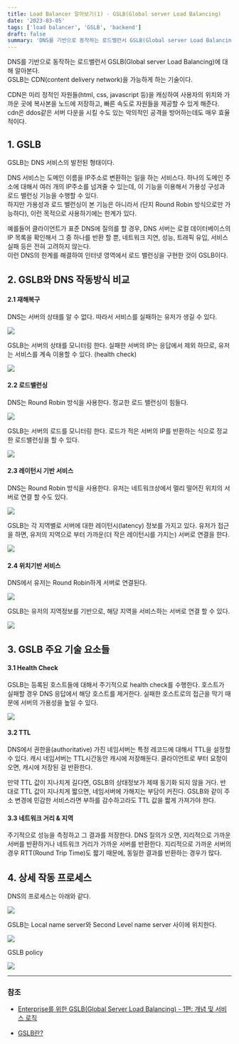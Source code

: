 ```yaml
---
title: Load Balancer 알아보기(1) - GSLB(Global server Load Balancing)
date: '2023-03-05'
tags: ['load balancer', 'GSLB', 'backend']
draft: false
summary: 'DNS를 기반으로 동작하는 로드밸런서 GSLB(Global server Load Balancing)에 대해 알아본다.'
---
```


DNS를 기반으로 동작하는 로드밸런서 GSLB(Global server Load Balancing)에 대해 알아본다. <br />
GSLB는 CDN(content delivery network)을 가능하게 하는 기술이다.

CDN은 미리 정적인 자원들(html, css, javascript 등)을 캐싱하여 사용자의 위치와 가까운 곳에 복사본을 노드에 저장하고, 빠른 속도로 자원들을 제공할 수 있게 해준다. <br />
cdn은 ddos같은 서버 다운을 시킬 수도 있는 악의적인 공격을 방어하는데도 매우 효율적이다.

## 1. GSLB

GSLB는 DNS 서비스의 발전된 형태이다.

DNS 서비스는 도메인 이름을 IP주소로 변환하는 일을 하는 서비스다. 하나의 도메인 주소에 대해서 여러 개의 IP주소를 넘겨줄 수 있는데, 이 기능을 이용해서 가용성 구성과 로드 밸런싱 기능을 수행할 수 있다. <br />
하지만 가용성과 로드 밸런싱이 본 기능은 아니라서 (단지 Round Robin 방식으로만 가능하다), 이런 목적으로 사용하기에는 한계가 있다.

예를들어 클라이언트가 표준 DNS에 질의를 할 경우, DNS 서버는 로컬 데이터베이스의 IP 목록을 확인해서 그 중 하나를 반환 할 뿐, 네트워크 지연, 성능, 트래픽 유입, 서비스 실패 등은 전혀 고려하지 않는다. <br />
이런 DNS의 한계를 해결하여 인터넷 영역에서 로드 밸런싱을 구현한 것이 GSLB이다. 

## 2. GSLB와 DNS 작동방식 비교

#### 2.1 재해복구

DNS는 서버의 상태를 알 수 없다. 따라서 서비스를 실패하는 유저가 생길 수 있다.

<img src="/static/images/dns-error.png" />

GSLB는 서버의 상태를 모니터링 한다. 실패한 서버의 IP는 응답에서 제외 하므로, 유저는 서비스를 계속 이용할 수 있다. (health check)

<img src="/static/images/gslb-error.png" />

#### 2.2 로드밸런싱

DNS는 Round Robin 방식을 사용한다. 정교한 로드 밸런싱이 힘들다.

<img src="/static/images/dns-load.png" />

GSLB는 서버의 로드를 모니터링 한다. 로드가 적은 서버의 IP를 반환하는 식으로 정교한 로드밸런싱을 할 수 있다.

<img src="/static/images/gslb-load.png" />

#### 2.3 레이턴시 기반 서비스

DNS는 Round Robin 방식을 사용한다. 유저는 네트워크상에서 멀리 떨어진 위치의 서버로 연결 할 수도 있다.

<img src="/static/images/dns-latency.png" />

GSLB는 각 지역별로 서버에 대한 레이턴시(latency) 정보를 가지고 있다. 유저가 접근을 하면, 유저의 지역으로 부터 가까운(더 작은 레이턴시를 가지는) 서버로 연결을 한다.

<img src="/static/images/gslb-latency.png" />

#### 2.4 위치기반 서비스

DNS에서 유저는 Round Robin하게 서버로 연결된다.

<img src="/static/images/dns-location.png" />

GSLB는 유저의 지역정보를 기반으로, 해당 지역을 서비스하는 서버로 연결 할 수 있다.

<img src="/static/images/gslb-location.png" />

## 3. GSLB 주요 기술 요소들 

#### 3.1 Health Check

GSLB는 등록된 호스트들에 대해서 주기적으로 health check를 수행한다. 호스트가 실패할 경우 DNS 응답에서 해당 호스트를 제거한다. 실패한 호스트로의 접근을 막기 때문에 서버의 가용성을 높일 수 있다.

<img src="/static/images/gslb-health-check.png" />

#### 3.2 TTL

DNS에서 권한을(authoritative) 가진 네임서버는 특정 레코드에 대해서 TTL을 설정할 수 있다. 캐시 네임서버는 TTL시간동안 캐시에 저장해둔다. 클라이언트로 부터 요청이 오면, 캐시에 저장된 걸 반환한다.

만약 TTL 값이 지나치게 길다면, GSLB의 상태정보가 제때 동기화 되지 않을 거다. 반대로 TTL 값이 지나치게 짧으면, 네임서버에 가해지는 부담이 커진다. GSLB와 같이 주소 변경에 민감한 서비스라면 부하를 감수하고라도 TTL 값을 짧게 가져가야 한다.

#### 3.3 네트워크 거리 & 지역

주기적으로 성능을 측정하고 그 결과를 저장한다. DNS 질의가 오면, 지리적으로 가까운 서버를 반환하거나 네트워크 거리가 가까운 서버를 반환한다. 지리적으로 가까운 서버의 경우 RTT(Round Trip Time)도 짧기 때문에, 동일한 결과를 반환하는 경우가 많다.

## 4. 상세 작동 프로세스

DNS의 프로세스는 아래와 같다.

<img src="/static/images/dns-query.png" />

GSLB는 Local name server와 Second Level name server 사이에 위치한다.

<img src="/static/images/dns-query-gslb.png" />

GSLB policy

<img src="/static/images/gslb-policy.gif" />

---

### 참조

- [Enterprise를 위한 GSLB(Global Server Load Balancing) - 1편: 개념 및 서비스 로직](https://www.netmanias.com/ko/post/blog/5620/dns-data-center-gslb-network-protocol/global-server-load-balancing-for-enterprise-part-1-concept-workflow)

- [GSLB란?](https://coding-start.tistory.com/339)
